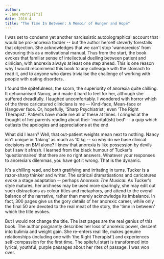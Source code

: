 ```yaml
---
author:
- Jane Morris[^1]
date: 2016-4
title: "The Time In Between: A Memoir of Hunger and Hope"
---
```


I was set to condemn yet another narcissistic autobiographical account
that would be pro-anorexia fodder -- but the author herself cleverly
forestalls that objection. She acknowledges that we can\'t stop
'wannarexics' from devouring this as a motivational manual. Thus from
the start, the book evokes that familiar sense of intellectual duelling
between patient and clinician, with anorexia always at least one step
ahead. This is one reason why I would recommend this book to any
colleague with the stomach to read it, and to anyone who dares
trivialise the challenge of working with people with eating disorders.

I found the spitefulness, the scorn, the superiority of anorexia quite
chilling. It dehumanised Nancy, and made it hard to feel for her,
although she suffered dreadfully. I laughed uncomfortably. I wondered
with horror which of the three caricatured clinicians is me --
Kind-face, Mean-face or Hangover face. Or, hopefully, 'Sharp
Psychiatrist', even 'The Right Therapist'. Patients have made me all of
these at times. I cringed at the thought of her parents reading about
their 'marital(ish) bed' -- a quip which outlasts the apologies and
appreciations at the end.

What did I learn? Well, that out-patient weights mean next to nothing.
Nancy isn\'t unique in 'faking' as much as 10 kg -- so why do we base
clinical decisions on BMI alone? I knew that anorexia is like possession
by devils but I saw it afresh. I learned from the black humour of
Tucker\'s 'questionnaires' that there are no right answers. Whatever
your responses to anorexia\'s dilemmas, you have got it wrong. That is
the dynamic.

It\'s a chilling read, and both gratifying and irritating in turns.
Tucker is a razor-sharp thinker and writer. The satirical dramatisations
and caricatures evoke a stage adaptation -- perhaps *Anorexia: The
Musical*. As Tucker\'s style matures, her archness may be used more
sparingly, she may edit out such distractions as colour titles and
metaphors, and attend to the overall balance of the narrative, rather
than merely acknowledge its imbalance. In fact, 300 pages give us the
gory details of her anorexic career, while only the final 50 are devoted
to the real meat of the story, the 'time in between' which the title
evokes.

But I would not change the title. The last pages are the real genius of
this book. The author poignantly describes her loss of anorexic power,
descent into bulimia and weight gain. She re-enters real life, makes
genuine relationships (including one with 'the Right Therapist') and
experiences self-compassion for the first time. The spiteful start is
transformed into lyrical, youthful, purple passages about her rites of
passage. I was won over.

[^1]: **Jane Morris** is a consultant psychiatrist and medical
    psychotherapist, The Eden Unit, Royal Cornhill Hospital, Aberdeen,
    UK, email: <janemorris1@nhs.net>
